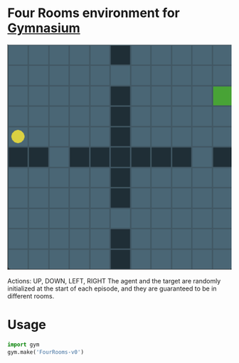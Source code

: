 # Four Rooms environment for [Gymnasium](https://gymnasium.farama.org/)

![Env Screenshot](screenshot.png)

Actions: UP, DOWN, LEFT, RIGHT
The agent and the target are randomly initialized at the start of each episode, and they are guaranteed to be in different rooms. 

# Usage

```python
import gym
gym.make('FourRooms-v0')
```